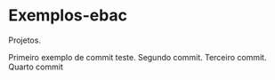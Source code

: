 # Exemplos-ebac
Projetos.

Primeiro exemplo de commit teste.
Segundo commit.
Terceiro commit.
Quarto commit

